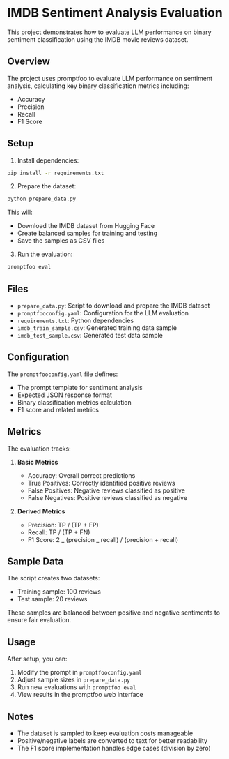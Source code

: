 # IMDB Sentiment Analysis Evaluation

This project demonstrates how to evaluate LLM performance on binary sentiment classification using the IMDB movie reviews dataset.

## Overview

The project uses promptfoo to evaluate LLM performance on sentiment analysis, calculating key binary classification metrics including:

- Accuracy
- Precision
- Recall
- F1 Score

## Setup

1. Install dependencies:

```bash
pip install -r requirements.txt
```

2. Prepare the dataset:

```bash
python prepare_data.py
```

This will:

- Download the IMDB dataset from Hugging Face
- Create balanced samples for training and testing
- Save the samples as CSV files

3. Run the evaluation:

```bash
promptfoo eval
```

## Files

- `prepare_data.py`: Script to download and prepare the IMDB dataset
- `promptfooconfig.yaml`: Configuration for the LLM evaluation
- `requirements.txt`: Python dependencies
- `imdb_train_sample.csv`: Generated training data sample
- `imdb_test_sample.csv`: Generated test data sample

## Configuration

The `promptfooconfig.yaml` file defines:

- The prompt template for sentiment analysis
- Expected JSON response format
- Binary classification metrics calculation
- F1 score and related metrics

## Metrics

The evaluation tracks:

1. **Basic Metrics**

   - Accuracy: Overall correct predictions
   - True Positives: Correctly identified positive reviews
   - False Positives: Negative reviews classified as positive
   - False Negatives: Positive reviews classified as negative

2. **Derived Metrics**
   - Precision: TP / (TP + FP)
   - Recall: TP / (TP + FN)
   - F1 Score: 2 _ (precision _ recall) / (precision + recall)

## Sample Data

The script creates two datasets:

- Training sample: 100 reviews
- Test sample: 20 reviews

These samples are balanced between positive and negative sentiments to ensure fair evaluation.

## Usage

After setup, you can:

1. Modify the prompt in `promptfooconfig.yaml`
2. Adjust sample sizes in `prepare_data.py`
3. Run new evaluations with `promptfoo eval`
4. View results in the promptfoo web interface

## Notes

- The dataset is sampled to keep evaluation costs manageable
- Positive/negative labels are converted to text for better readability
- The F1 score implementation handles edge cases (division by zero)
